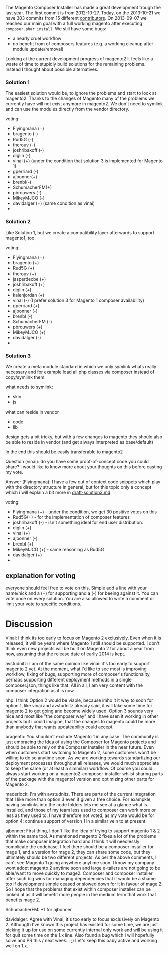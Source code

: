 The Magento Composer Installer has made a great development trough the last year.
The first commit is from 2012-10-27. Today, on the 2013-10-21 we have 303 commits from 15 different [contributors](https://github.com/magento-hackathon/magento-composer-installer/graphs/contributors).
On 2013-09-07 we reached our main goal with a full working magento after executing ```composer.phar install```.
We still have some bugs:
* a nearly cruel workflow
* no benefit from of composers features (e.g. a working cleanup after module update/removal)


Looking at the current development progress of magento2 it feels like a waste of time to stupidly build solutions for the
remaining problems.  
Instead I thought about possible alternatives.


### Solution 1

The easiest solution would be, to ignore the problems and start to look at magento2.
Thanks to the changes of Magento many of the problems we currently have will not exist anymore in magento2.
We don't need to symlink and can use the modules directly from the vendor directory.


voting:

* Flyingmana (+)
* bragento (-)
* Rud5G (-)
* therouv (-)
* joshribakoff (-)
* diglin (-)
* vinai (+) (under the condition that solution 3 is implemented for Magento 1)
* gperriard (-)
* ajbonner(+)
* brenbl(-)
* SchumacherFM(+)
* pbrouwers (-)
* MikeyMJCO (-)
* davidalger (+) (same condition as vinai)
* 

### Solution 2

Like Solution 1, but we create a compatibility layer afterwards to support magento1, too.


voting:

* Flyingmana (+)
* bragento (+)
* Rud5G (+)
* therouv (+)
* jasperdecbe (+)
* joshribakoff (+)
* diglin (+)
* kalenjordan (+)
* vinai (-) (I prefer solution 3 for Magento 1 composer availability)
* gperriard (+)
* ajbonner (-)
* brenbl (-)
* SchumacherFM (-)
* pbrouwers (+)
* MikeyMJCO (+)
* davidalger (-)
* 

### Solution 3

We create a meta module standard in which we only symlink whats really necessary and for example load all php
classes via composer instead of copy/symlink them.

what needs to symlink:

* skin
* js

what can reside in vendor

* code 
* lib

design gets a bit tricky, but with a few changes to magento they should also be able to reside in vendor 
(and get always interpreted as base/default)

In the end this should be easily transferable to magento2

Question (vinai): do you have some proof-of-concept code you could share? I would like to know more about your thoughts on this before casting my vote.

Answer (Flyingmana): 
I have a few out of context code snippets which play with the directory structure in general,
but for this topic only a concept which i will explain a bit more in [draft-solution3.md](draft-solution3.md).


voting:

* Flyingmana (+) - under the condition, we get 30 positive votes on this 
* Rud5G(+) - for the implementation of composer features
* joshribakoff (-) - isn't something ideal for end user distribution.
* diglin (+)
* vinai (+)
* ajbonner (-) 
* brenbl (+)
* MikeyMJCO (+) - same reasoning as Rud5G
* davidalger (+)
*




## explanation for voting

everyone should feel free to vote on this.
Simple add a line with your name/nick and a (+) for supporting and a (-) for beeing against it.
You can vote once on every solution. You are also allowed to write a comment or limit your vote to specific conditions.


# Discussion

Vinai: I think its too early to focus on Magento 2 exclusively. Even when it is released, it will be years where Magento 1 still should be supported.
I don't think even new projects will be built on Magento 2 for about a year from now, assuming that the release date of earliy 2014 is kept.

avstudnitz: I am of the same opinion like vinai: it's too early to support magento 2 yet. At the moment, 
what I'd like to see most is improving workflow, fixing of bugs, supporting more of composer's functionality, 
perhaps supporting different deployment methods in a single composer.json, things like that. All in all, I am 
very content with the composer integration as it is now.

nhp: I think Option 2 would be viable, because imho it it way to soon for option 1, like vinai and avstudnitz already said, it will take some time
for magento 2 to get going and become widely used. Option 3 sounds very nice and most like "the composer way" and i have ssen it working in other projects
but i could imagine, that the changes to magento could be more than anybody that wants updateability could accept.

bragento: You shouldn't exclude Magento 1 in any case. The community is just embracing the Idea of using the Composer for Magento projects and should be able to rely on the Composer Installer in the near future.
Even when customers start switching to Magento 2, some customers won't be willing to do so anytime soon. As we are working towards standartizing our deployment processes throughout all releases, we would much appreciate to keep the same (or at least a simmilar) workflow.
Of course you could always start working on a magento2-composer-installer whilst sharing parts of the package with the magento1 version and optimizing other parts for Magento 2.

maderlock: I'm with avstudnitz. There are parts of the current integration that I like more than option 3 even if given a free choice. For exampkle, having symlinks into the code folders lets me see at a glance what is installed, and those of my team less used to composer can work more or less as they used to. I have therefore not voted, as my vote would be for option 4: continue support of version 1 in a similar vein to at present.

ajbonner: First thing, I don't like the idea of trying to support magento 1 & 2 within the same tool. As mentioned magento 2 fixes a lot of the problems that make composer integration hard and I think it will needlessly complicate the codebase. I feel there should be a composer installer for mage 1, and a version for mage 2, they can share some code, but they ultimately should be two different projects. As per the above comments, I can't see Magento 1 going anywhere anytime soon. I know my company wont adopt magento 2 anytime soon and large e-tailers are not going to be able/want to move quickly to mage2. Composer and composer installer offer such big wins for managing dependencies that it would be a shame too if development simple ceased or slowed down for it in favour of mage 2. So I hope that the problems that exist within composer installer can be looked at as it will benefit more people in the medium term that work that benefits mage 2.

SchumacherFM: +1 for ajbonner

davidalger: Agree with Vinai, it's too early to focus exclusively on Magento 2. Althougth I've known this project has existed for some time, we are just picking it up for use on some currently internal only work and will be using it for quit some time on the 1.x line. Also found a bug which I will hopefully solve and PR this / next week... ;) Let's keep this baby active and working well on 1.x.

